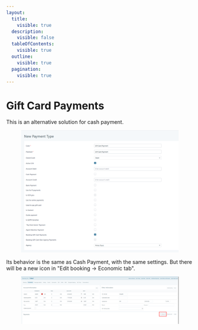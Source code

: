 ```yaml
---
layout:
  title:
    visible: true
  description:
    visible: false
  tableOfContents:
    visible: true
  outline:
    visible: true
  pagination:
    visible: true
---
```


# Gift Card Payments

This is an alternative solution for cash payment.

<figure><img src=".gitbook/assets/image (15) (1) (1) (1) (1) (1).png" alt=""><figcaption></figcaption></figure>

Its behavior is the same as Cash Payment, with the same settings. But there will be a new icon in "Edit booking -> Economic tab".

<figure><img src=".gitbook/assets/image (14) (1) (1) (1) (1) (1).png" alt=""><figcaption></figcaption></figure>
